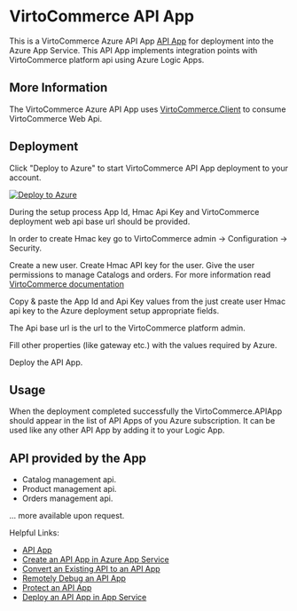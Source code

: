 # VirtoCommerce API App
This is a VirtoCommerce Azure API App [API App](http://azure.microsoft.com/en-us/documentation/articles/app-service-api-apps-why-best-platform/ "What are API Apps?") for deployment into the Azure App Service. This API App implements integration points with VirtoCommerce platform api using Azure Logic Apps.

## More Information ##
The VirtoCommerce Azure API App uses [VirtoCommerce.Client](https://www.nuget.org/packages/VirtoCommerce.Client/ "library") to consume VirtoCommerce Web Api.

## Deployment ##
Click "Deploy to Azure" to start VirtoCommerce API App deployment to your account.

[![Deploy to Azure](http://azuredeploy.net/deploybutton.png)](https://azuredeploy.net/)

During the setup process App Id, Hmac Api Key and VirtoCommerce deployment web api base url should be provided.

In order to create Hmac key go to VirtoCommerce admin -> Configuration -> Security.

Create a new user. Create Hmac API key for the user. Give the user permissions to manage Catalogs and orders. For more information read [VirtoCommerce documentation](http://docs.virtocommerce.com/x/jwDr)

Copy & paste the App Id and Api Key values from the just create user Hmac api key to the Azure deployment setup appropriate fields.

The Api base url is the url to the VirtoCommerce platform admin.

Fill other properties (like gateway etc.) with the values required by Azure.

Deploy the API App.

## Usage ##
When the deployment completed successfully the VirtoCommerce.APIApp should appear in the list of API Apps of you Azure subscription. It can be used like any other API App by adding it to your Logic App.

## API provided by the App ##
- Catalog management api.
- Product management api.
- Orders management api.

... more available upon request.

Helpful Links:
- [API App](http://azure.microsoft.com/en-us/documentation/articles/app-service-api-apps-why-best-platform/ "What are API Apps?")
- [Create an API App in Azure App Service](http://azure.microsoft.com/en-us/documentation/articles/app-service-dotnet-create-api-app/)
- [Convert an Existing API to an API App](http://azure.microsoft.com/en-us/documentation/articles/app-service-dotnet-create-api-app-visual-studio/)
- [Remotely Debug an API App](http://azure.microsoft.com/en-us/documentation/articles/app-service-dotnet-remotely-debug-api-app/)
- [Protect an API App](http://azure.microsoft.com/en-us/documentation/articles/app-service-api-dotnet-add-authentication/)
- [Deploy an API App in App Service](http://azure.microsoft.com/en-us/documentation/articles/app-service-dotnet-deploy-api-app/)
